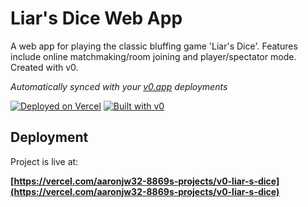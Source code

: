 # Liar's Dice Web App
A web app for playing the classic bluffing game 'Liar's Dice'.  Features include online matchmaking/room joining and player/spectator mode.  Created with v0.

*Automatically synced with your [v0.app](https://v0.app) deployments*

[![Deployed on Vercel](https://img.shields.io/badge/Deployed%20on-Vercel-black?style=for-the-badge&logo=vercel)](https://vercel.com/aaronjw32-8869s-projects/v0-liar-s-dice)
[![Built with v0](https://img.shields.io/badge/Built%20with-v0.app-black?style=for-the-badge)](https://v0.app/chat/projects/jipwnqJ8IeF)

## Deployment

Project is live at:

**[https://vercel.com/aaronjw32-8869s-projects/v0-liar-s-dice](https://vercel.com/aaronjw32-8869s-projects/v0-liar-s-dice)**
